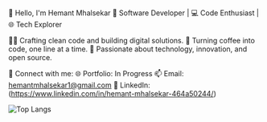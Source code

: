 👋 Hello, I'm Hemant Mhalsekar
🚀 Software Developer | 💻 Code Enthusiast | 🌐 Tech Explorer

👨‍💻 Crafting clean code and building digital solutions.
🔧 Turning coffee into code, one line at a time.
🌟 Passionate about technology, innovation, and open source.

🔗 Connect with me:
🌐 Portfolio: In Progress
📫 Email: hemantmhalsekar1@gmail.com
📱 LinkedIn: (https://www.linkedin.com/in/hemant-mhalsekar-464a50244/)

![Top Langs](https://github-readme-stats.vercel.app/api/top-langs/?username=Hemant-Mhalsekar&layout=compact&langs_count=8)
<!---
Hemant-Mhalsekar/Hemant-Mhalsekar is a ✨ special ✨ repository because its `README.md` (this file) appears on your GitHub profile.
You can click the Preview link to take a look at your changes.
--->
